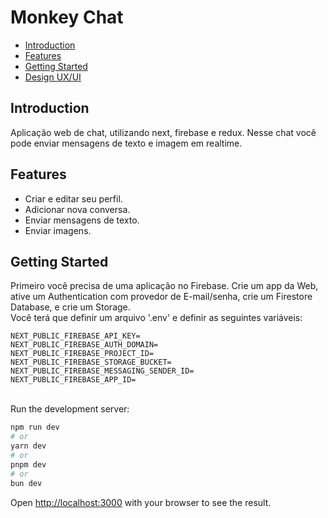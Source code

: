 # Monkey Chat

- [Introduction](#introduction)
- [Features](#features)
- [Getting Started](#getting-started)
- [Design UX/UI](https://www.figma.com/file/vVjs4Od2M51a1D90O9EcsT/monkey-chat?type=design&mode=design&t=VtFpbqQ3LO30ALbg-1)

## Introduction

Aplicação web de chat, utilizando next, firebase e redux. Nesse chat você pode enviar mensagens de texto e imagem em realtime.

## Features
<ul>
  <li>Criar e editar seu perfil.</li>
  <li>Adicionar nova conversa.</li>
  <li>Enviar mensagens de texto.</li>
  <li>Enviar imagens.</li>
</ul>

## Getting Started

Primeiro você precisa de uma aplicação no Firebase.
Crie um app da Web, ative um Authentication com provedor de E-mail/senha, crie um Firestore Database, e crie um Storage.
<br>
Você terá que definir um arquivo '.env' e definir as seguintes variáveis:

```
NEXT_PUBLIC_FIREBASE_API_KEY=
NEXT_PUBLIC_FIREBASE_AUTH_DOMAIN=
NEXT_PUBLIC_FIREBASE_PROJECT_ID=
NEXT_PUBLIC_FIREBASE_STORAGE_BUCKET=
NEXT_PUBLIC_FIREBASE_MESSAGING_SENDER_ID=
NEXT_PUBLIC_FIREBASE_APP_ID=
```
<br>
Run the development server:

```bash
npm run dev
# or
yarn dev
# or
pnpm dev
# or
bun dev
```

Open [http://localhost:3000](http://localhost:3000) with your browser to see the result.
<br>
